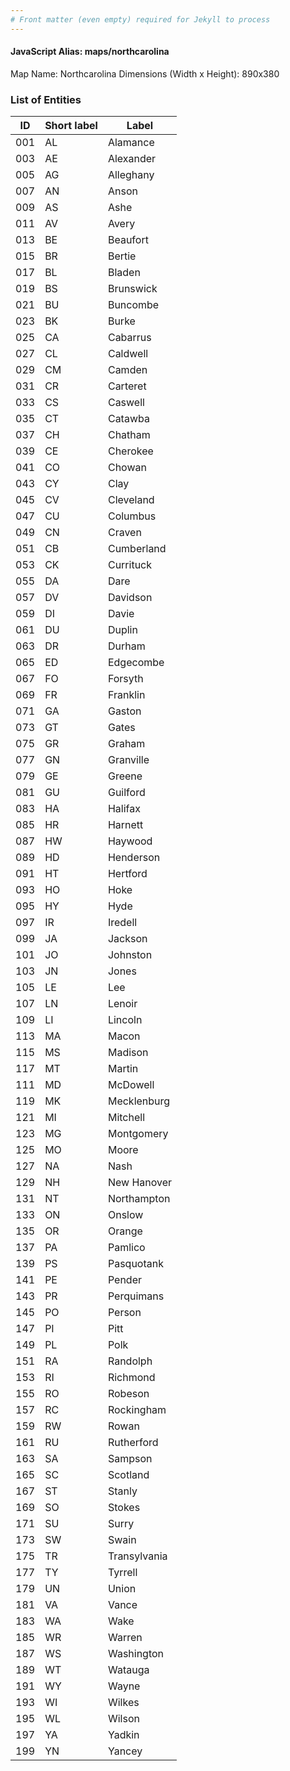 ```yaml
---
# Front matter (even empty) required for Jekyll to process
---
```


#### JavaScript Alias: maps/northcarolina

Map Name: Northcarolina
Dimensions (Width x Height): 890x380





### List of Entities

ID | Short label | Label
---|---|---|
001|AL|Alamance
003|AE|Alexander
005|AG|Alleghany
007|AN|Anson
009|AS|Ashe
011|AV|Avery
013|BE|Beaufort
015|BR|Bertie
017|BL|Bladen
019|BS|Brunswick
021|BU|Buncombe
023|BK|Burke
025|CA|Cabarrus
027|CL|Caldwell
029|CM|Camden
031|CR|Carteret
033|CS|Caswell
035|CT|Catawba
037|CH|Chatham
039|CE|Cherokee
041|CO|Chowan
043|CY|Clay
045|CV|Cleveland
047|CU|Columbus
049|CN|Craven
051|CB|Cumberland
053|CK|Currituck
055|DA|Dare
057|DV|Davidson
059|DI|Davie
061|DU|Duplin
063|DR|Durham
065|ED|Edgecombe
067|FO|Forsyth
069|FR|Franklin
071|GA|Gaston
073|GT|Gates
075|GR|Graham
077|GN|Granville
079|GE|Greene
081|GU|Guilford
083|HA|Halifax
085|HR|Harnett
087|HW|Haywood
089|HD|Henderson
091|HT|Hertford
093|HO|Hoke
095|HY|Hyde
097|IR|Iredell
099|JA|Jackson
101|JO|Johnston
103|JN|Jones
105|LE|Lee
107|LN|Lenoir
109|LI|Lincoln
113|MA|Macon
115|MS|Madison
117|MT|Martin
111|MD|McDowell
119|MK|Mecklenburg
121|MI|Mitchell
123|MG|Montgomery
125|MO|Moore
127|NA|Nash
129|NH|New Hanover
131|NT|Northampton
133|ON|Onslow
135|OR|Orange
137|PA|Pamlico
139|PS|Pasquotank
141|PE|Pender
143|PR|Perquimans
145|PO|Person
147|PI|Pitt
149|PL|Polk
151|RA|Randolph
153|RI|Richmond
155|RO|Robeson
157|RC|Rockingham
159|RW|Rowan
161|RU|Rutherford
163|SA|Sampson
165|SC|Scotland
167|ST|Stanly
169|SO|Stokes
171|SU|Surry
173|SW|Swain
175|TR|Transylvania
177|TY|Tyrrell
179|UN|Union
181|VA|Vance
183|WA|Wake
185|WR|Warren
187|WS|Washington
189|WT|Watauga
191|WY|Wayne
193|WI|Wilkes
195|WL|Wilson
197|YA|Yadkin
199|YN|Yancey

